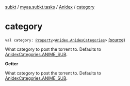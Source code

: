 [subkt](../../index.md) / [myaa.subkt.tasks](../index.md) / [Anidex](index.md) / [category](./category.md)

# category

`val category: `[`Property`](https://docs.gradle.org/current/javadoc/org/gradle/api/provider/Property.html)`<`[`Anidex.AnidexCategories`](-anidex-categories/index.md)`>` [(source)](https://github.com/Myaamori/SubKt/blob/0.1.8/src/main/kotlin/myaa/subkt/tasks/tasks.kt#L1138)

What category to post the torrent to.
Defaults to [AnidexCategories.ANIME_SUB](-anidex-categories/-a-n-i-m-e_-s-u-b.md).

**Getter**

What category to post the torrent to.
Defaults to [AnidexCategories.ANIME_SUB](-anidex-categories/-a-n-i-m-e_-s-u-b.md).

